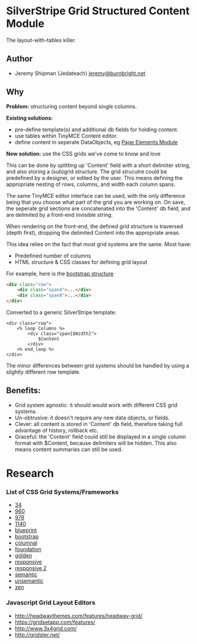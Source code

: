 # SilverStripe Grid Structured Content Module

The layout-with-tables killer.

## Author

 * Jeremy Shipman (Jedateach) <jeremy@burnbright.net>

## Why

**Problem:** structuring content beyond single columns.

**Existing solutions:**
 
 * pre-define template(s) and additional db fields for holding content.
 * use tables within TinyMCE Content editor.
 * define content in seperate DataObjects, eg [Page Elements Module](http://page-elements.com)
 
**New solution:** use the CSS grids we've come to know and love

This can be done by splitting up 'Content' field with a short delimiter string, and also storing a (sub)grid structure.
The grid strucutre could be predefined by a designer, or edited by the user. This means defining the appropriate nesting
of rows, columns, and width each column spans.

The same TinyMCE editor interface can be used, with the only difference being that you choose what part of the grid
you are working on. On save, the seperate grid sections are concatenated into the 'Content' db field, and are delimited
by a front-end invisible string.

When rendering on the front-end, the defined grid structure is traversed (depth first), dropping the delimited Content
into the appropriate areas.

This idea relies on the fact that most grid systems are the same. Most have:

 * Predefined number of columns
 * HTML structure & CSS classes for defining grid layout

For example, here is the [bootstrap structure](http://twitter.github.com/bootstrap/scaffolding.html#gridSystem)
 
```html
<div class="row">
    <div class="span4">...</div>
    <div class="span8">...</div>
</div>
```

Converted to a generic SilverStripe template:

```
<div class="row">
	<% loop Columns %>
		<div class="span{$Width}">
			$Content
		</div>
	<% end_loop %>
</div>
```
 
The minor differences between grid systems should be handled by using a slightly different row template.

## Benefits:

 * Grid system agnostic: it should would work with different CSS grid systems.
 * Un-obtrusive: it doesn't require any new data objects, or fields.
 * Clever: all content is stored in 'Content' db field, therefore taking full advantage of history, rollback etc.
 * Graceful: the 'Content' field could still be displayed in a single column format with $Content, 
 	because delimiters will be hidden. This also means content summaries can still be used.

# Research

### List of CSS Grid Systems/Frameworks

 * [34](http://34grid.com/)
 * [960](http://960.gs)
 * [978](http://978.gs)
 * [1140](http://cssgrid.net/)
 * [blueprint](http://www.blueprintcss.org)
 * [bootstrap](http://twitter.github.com/bootstrap)
 * [columnal](http://www.columnal.com/)
 * [foundation](http://foundation.zurb.com)
 * [golden](http://goldengridsystem.com/)
 * [responsive](http://www.responsivegridsystem.com/)
 * [responsive 2](http://responsive.gs/)
 * [semantic](http://semantic.gs/)
 * [unsemantic](http://unsemantic.com)
 * [zen](http://zengrids.com/)

### Javascript Grid Layout Editors

 * http://headwaythemes.com/features/headway-grid/
 * https://gridsetapp.com/features/
 * http://www.3x4grid.com/
 * http://gridster.net/
